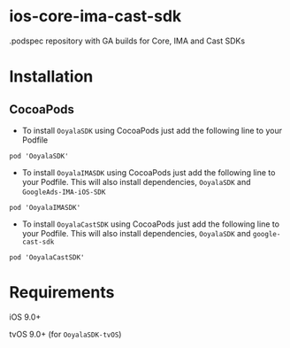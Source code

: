 # ios-core-ima-cast-sdk

.podspec repository with GA builds for Core, IMA and Cast SDKs

# Installation
## CocoaPods
* To install `OoyalaSDK` using CocoaPods just add the following line to your Podfile
```
pod 'OoyalaSDK'
```

* To install `OoyalaIMASDK` using CocoaPods just add the following line to your Podfile. This will also install dependencies, `OoyalaSDK` and `GoogleAds-IMA-iOS-SDK` 
```
pod 'OoyalaIMASDK'
```

* To install `OoyalaCastSDK` using CocoaPods just add the following line to your Podfile. This will also install dependencies, `OoyalaSDK` and `google-cast-sdk` 
```
pod 'OoyalaCastSDK'
```

# Requirements
iOS 9.0+

tvOS 9.0+ (for `OoyalaSDK-tvOS`)
